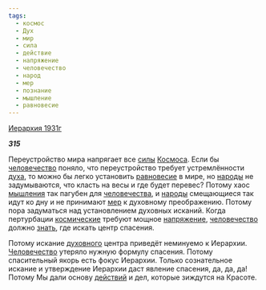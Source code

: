 ```yaml
---
tags:
  - космос
  - Дух
  - мир
  - сила
  - действие
  - напряжение
  - человечество
  - народ
  - мер
  - познание
  - мышление
  - равновесие
---
```

[Иерархия 1931г](https://127.0.0.1:4002/agni/1931)

___315___

Переустройство мира напрягает все [силы](../../../tags/#сила) [Космоса](../../../tags/#космос). Если бы [человечество](../../../tags/#человечество) поняло, что переустройство требует устремлённости [духа](../../../tags/#Дух), то можно бы легко установить [равновесие](../../../tags/#равновесие) в мире, но [народы](../../../tags/#народ) не задумываются, что класть на весы и где будет перевес? Потому хаос [мышления](../../../tags/#мышление) так пагубен для [человечества](../../../tags/#человечество), и [народы](../../../tags/#народ) смещающиеся так идут ко дну и не принимают [мер](../../../tags/#мер) к духовному преображению. Потому пора задуматься над установлением духовных исканий. Когда пертурбации [космические](../../../tags/#космос) требуют мощное [напряжение](../../../tags/#напряжение), [человечество](../../../tags/#человечество) должно [знать](../../../tags/#познание), где искать центр спасения.   

Потому искание [духовного](../../../tags/#Дух) центра приведёт неминуемо к Иерархии. [Человечество](../../../tags/#человечество) утеряло нужную формулу спасения. Потому спасительный якорь есть фокус Иерархии. Только сознательное искание и утверждение Иерархии даст явление спасения, да, да, да! Потому Мы дали основу [действий](../../../tags/#действие) и дел, которые зиждутся на Красоте.   

